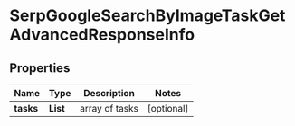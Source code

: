 # SerpGoogleSearchByImageTaskGetAdvancedResponseInfo


## Properties

| Name | Type | Description | Notes |
|------------ | ------------- | ------------- | -------------|
**tasks** | **List<SerpGoogleSearchByImageTaskGetAdvancedTaskInfo>** | array of tasks |[optional]|